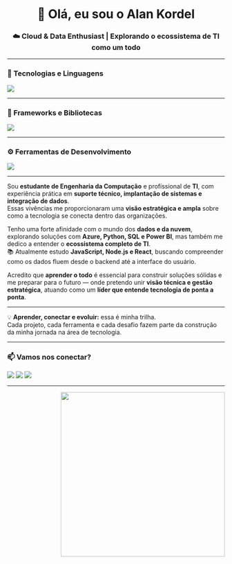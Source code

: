 <h1 align="center">👋 Olá, eu sou o Alan Kordel</h1>
<h3 align="center">☁️ Cloud & Data Enthusiast | Explorando o ecossistema de TI como um todo</h3>

---

### 🧠 Tecnologias e Linguagens

<p align="left">
  <img src="https://skillicons.dev/icons?i=python,sql,js,c,cpp" />
</p>

---

### 🚀 Frameworks e Bibliotecas

<p align="left">
  <img src="https://skillicons.dev/icons?i=nodejs,react,express,azure,powerbi,docker" />
</p>

---

### ⚙️ Ferramentas de Desenvolvimento

<p align="left">
  <img src="https://skillicons.dev/icons?i=git,github,vscode,figma,postman" />
</p>

---

Sou **estudante de Engenharia da Computação** e profissional de **TI**, com experiência prática em **suporte técnico, implantação de sistemas e integração de dados**.  
Essas vivências me proporcionaram uma **visão estratégica e ampla** sobre como a tecnologia se conecta dentro das organizações.  

Tenho uma forte afinidade com o mundo dos **dados e da nuvem**, explorando soluções com **Azure, Python, SQL e Power BI**, mas também me dedico a entender o **ecossistema completo de TI**.  
📚 Atualmente estudo **JavaScript, Node.js e React**, buscando compreender como os dados fluem desde o backend até a interface do usuário.

Acredito que **aprender o todo** é essencial para construir soluções sólidas e me preparar para o futuro — onde pretendo unir **visão técnica e gestão estratégica**, atuando como um **líder que entende tecnologia de ponta a ponta**.  

---

💡 **Aprender, conectar e evoluir:** essa é minha trilha.  
Cada projeto, cada ferramenta e cada desafio fazem parte da construção da minha jornada na área de tecnologia.  

---

### 📫 Vamos nos conectar?

<p align="left">
  <a href="mailto:seu.email@exemplo.com"><img src="https://img.shields.io/badge/Gmail-D14836?style=for-the-badge&logo=gmail&logoColor=white" /></a>
  <a href="https://linkedin.com/in/alankordel"><img src="https://img.shields.io/badge/LinkedIn-0A66C2?style=for-the-badge&logo=linkedin&logoColor=white" /></a>
  <a href="https://github.com/AlanKordel"><img src="https://img.shields.io/badge/GitHub-333333?style=for-the-badge&logo=github&logoColor=white" /></a>
</p>

---

<p align="right">
  <img src="https://cdni.iconscout.com/illustration/premium/thumb/developer-working-on-laptop-illustration-download-in-svg-png-gif-file-formats--programmer-coder-coding-technology-illustrations-3859802.png?f=webp" width="380"/>
</p>
